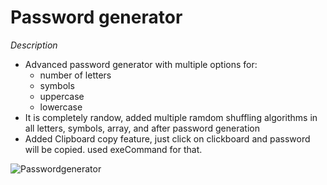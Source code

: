 # Password generator

*_Description_*
  - Advanced password generator with multiple options for:
      - number of letters
      - symbols
      - uppercase
      - lowercase
  - It is completely randow, added  multiple ramdom shuffling algorithms in all letters, symbols, array, and after password generation
  - Added Clipboard copy feature, just click on clickboard and password will be copied. used exeCommand for that.
  
  
![Passwordgenerator](https://user-images.githubusercontent.com/114183358/222647014-86260f3b-c8db-4388-bcd5-ee00db0ed021.png)
